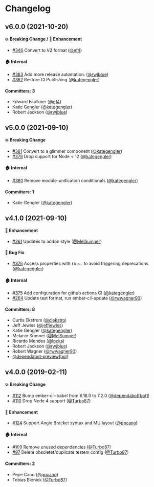 # Changelog


## v6.0.0 (2021-10-20)

#### :boom: Breaking Change / :rocket: Enhancement
* [#346](https://github.com/ember-cli/ember-welcome-page/pull/346) Convert to V2 format ([@ef4](https://github.com/ef4))

#### :house: Internal
* [#383](https://github.com/ember-cli/ember-welcome-page/pull/383) Add more release automation. ([@rwjblue](https://github.com/rwjblue))
* [#382](https://github.com/ember-cli/ember-welcome-page/pull/382) Restore CI Publishing ([@kategengler](https://github.com/kategengler))

#### Committers: 3
- Edward Faulkner ([@ef4](https://github.com/ef4))
- Katie Gengler ([@kategengler](https://github.com/kategengler))
- Robert Jackson ([@rwjblue](https://github.com/rwjblue))


## v5.0.0 (2021-09-10)

#### :boom: Breaking Change
* [#381](https://github.com/ember-cli/ember-welcome-page/pull/381) Convert to a glimmer component ([@kategengler](https://github.com/kategengler))
* [#379](https://github.com/ember-cli/ember-welcome-page/pull/379) Drop support for Node < 12 ([@kategengler](https://github.com/kategengler))

#### :house: Internal
* [#380](https://github.com/ember-cli/ember-welcome-page/pull/380) Remove module-unification conditionals ([@kategengler](https://github.com/kategengler))

#### Committers: 1
- Katie Gengler ([@kategengler](https://github.com/kategengler))


## v4.1.0 (2021-09-10)

#### :rocket: Enhancement
* [#261](https://github.com/ember-cli/ember-welcome-page/pull/261) Updates to addon style ([@MelSumner](https://github.com/MelSumner))

#### :bug: Bug Fix
* [#376](https://github.com/ember-cli/ember-welcome-page/pull/376) Access properties with `this.` to avoid triggering deprecations ([@kategengler](https://github.com/kategengler))

#### :house: Internal
* [#375](https://github.com/ember-cli/ember-welcome-page/pull/375) Add configuration for github actions CI ([@kategengler](https://github.com/kategengler))
* [#264](https://github.com/ember-cli/ember-welcome-page/pull/264) Update test format, run ember-cli-update ([@rwwagner90](https://github.com/rwwagner90))

#### Committers: 8
- Curtis Ekstrom ([@clekstro](https://github.com/clekstro))
- Jeff Jewiss ([@jeffjewiss](https://github.com/jeffjewiss))
- Katie Gengler ([@kategengler](https://github.com/kategengler))
- Melanie Sumner ([@MelSumner](https://github.com/MelSumner))
- Ricardo Mendes ([@locks](https://github.com/locks))
- Robert Jackson ([@rwjblue](https://github.com/rwjblue))
- Robert Wagner ([@rwwagner90](https://github.com/rwwagner90))
- [@dependabot-preview[bot]](https://github.com/apps/dependabot-preview)


## v4.0.0 (2019-02-11)

#### :boom: Breaking Change
* [#112](https://github.com/ember-cli/ember-welcome-page/pull/112) Bump ember-cli-babel from 6.18.0 to 7.2.0 ([@dependabot[bot]](https://github.com/apps/dependabot))
* [#110](https://github.com/ember-cli/ember-welcome-page/pull/110) Drop Node 4 support ([@Turbo87](https://github.com/Turbo87))

#### :rocket: Enhancement
* [#124](https://github.com/ember-cli/ember-welcome-page/pull/124) Support Angle Bracket syntax and MU layout ([@ppcano](https://github.com/ppcano))

#### :house: Internal
* [#109](https://github.com/ember-cli/ember-welcome-page/pull/109) Remove unused dependencies ([@Turbo87](https://github.com/Turbo87))
* [#97](https://github.com/ember-cli/ember-welcome-page/pull/97) Delete obsoletet/duplicate testem config ([@Turbo87](https://github.com/Turbo87))

#### Committers: 2
- Pepe Cano ([@ppcano](https://github.com/ppcano))
- Tobias Bieniek ([@Turbo87](https://github.com/Turbo87))

